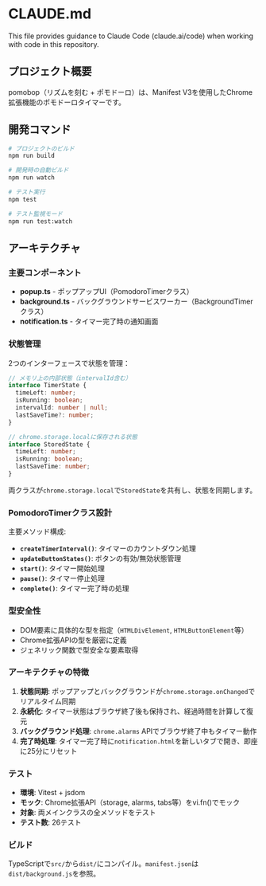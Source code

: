 # CLAUDE.md

This file provides guidance to Claude Code (claude.ai/code) when working with code in this repository.

## プロジェクト概要

pomobop（リズムを刻む + ポモドーロ）は、Manifest V3を使用したChrome拡張機能のポモドーロタイマーです。

## 開発コマンド

```bash
# プロジェクトのビルド
npm run build

# 開発時の自動ビルド
npm run watch

# テスト実行
npm test

# テスト監視モード
npm run test:watch
```

## アーキテクチャ

### 主要コンポーネント

- **popup.ts** - ポップアップUI（PomodoroTimerクラス）
- **background.ts** - バックグラウンドサービスワーカー（BackgroundTimerクラス）
- **notification.ts** - タイマー完了時の通知画面

### 状態管理

2つのインターフェースで状態を管理：

```typescript
// メモリ上の内部状態（intervalId含む）
interface TimerState {
  timeLeft: number;
  isRunning: boolean;
  intervalId: number | null;
  lastSaveTime?: number;
}

// chrome.storage.localに保存される状態
interface StoredState {
  timeLeft: number;
  isRunning: boolean;
  lastSaveTime: number;
}
```

両クラスが`chrome.storage.local`で`StoredState`を共有し、状態を同期します。

### PomodoroTimerクラス設計

主要メソッド構成:

- **`createTimerInterval()`**: タイマーのカウントダウン処理
- **`updateButtonStates()`**: ボタンの有効/無効状態管理
- **`start()`**: タイマー開始処理
- **`pause()`**: タイマー停止処理
- **`complete()`**: タイマー完了時の処理

### 型安全性

- DOM要素に具体的な型を指定（`HTMLDivElement`, `HTMLButtonElement`等）
- Chrome拡張APIの型を厳密に定義
- ジェネリック関数で型安全な要素取得

### アーキテクチャの特徴

1. **状態同期**: ポップアップとバックグラウンドが`chrome.storage.onChanged`でリアルタイム同期
2. **永続化**: タイマー状態はブラウザ終了後も保持され、経過時間を計算して復元
3. **バックグラウンド処理**: `chrome.alarms` APIでブラウザ終了中もタイマー動作
4. **完了時処理**: タイマー完了時に`notification.html`を新しいタブで開き、即座に25分にリセット

### テスト

- **環境**: Vitest + jsdom
- **モック**: Chrome拡張API（storage, alarms, tabs等）をvi.fn()でモック
- **対象**: 両メインクラスの全メソッドをテスト
- **テスト数**: 26テスト

### ビルド

TypeScriptで`src/`から`dist/`にコンパイル。`manifest.json`は`dist/background.js`を参照。